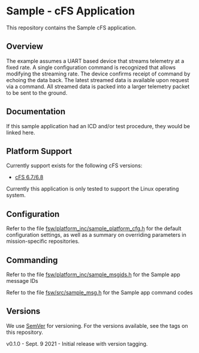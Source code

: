 # Sample - cFS Application

This repository contains the Sample cFS application.

## Overview
The example assumes a UART based device that streams telemetry at a fixed rate.
A single configuration command is recognized that allows modifying the streaming rate.
The device confirms receipt of command by echoing the data back.
The latest streamed data is available upon request via a command.
All streamed data is packed into a larger telemetry packet to be sent to the ground.

## Documentation
If this sample application had an ICD and/or test procedure, they would be linked here.

## Platform Support
Currently support exists for the following cFS versions:
* [cFS 6.7/6.8](https://cfs.gsfc.nasa.gov/)

Currently this application is only tested to support the Linux operating system.

## Configuration
Refer to the file [fsw/platform_inc/sample_platform_cfg.h](fsw/platform_inc/sample_platform_cfg.h) for the default
configuration settings, as well as a summary on overriding parameters in mission-specific repositories.

## Commanding
Refer to the file [fsw/platform_inc/sample_msgids.h](fsw/platform_inc/sample_msgids.h) for the Sample app message IDs

Refer to the file [fsw/src/sample_msg.h](fsw/src/sample_msg.h) for the Sample app command codes

## Versions
We use [SemVer](http://semver.org/) for versioning. For the versions available, see the tags on this repository.

v0.1.0 - Sept. 9 2021 - Initial release with version tagging.
